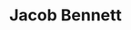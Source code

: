---
layout: employee
skillsid: 4
title: 'Jacob Bennett'
permalink: /employees/:title 
location: 'Columbus Ohio'
position: 'Area Vertebrate Pest Advisor'
availability: 37
internal: false
categories: 
- employees
phoneNumber: 555-555-5555
email: email@gmail.com
manage: false
---